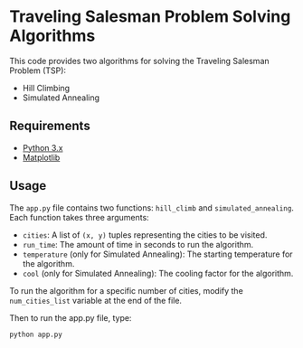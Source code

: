 # Traveling Salesman Problem Solving Algorithms

This code provides two algorithms for solving the Traveling Salesman Problem (TSP):

- Hill Climbing
- Simulated Annealing

## Requirements

- [Python 3.x](https://www.python.org/downloads/)
- [Matplotlib](https://matplotlib.org/stable/users/installing/index.html)

## Usage

The `app.py` file contains two functions: `hill_climb` and `simulated_annealing`. Each function takes three arguments:

- `cities`: A list of `(x, y)` tuples representing the cities to be visited.
- `run_time`: The amount of time in seconds to run the algorithm.
- `temperature` (only for Simulated Annealing): The starting temperature for the algorithm.
- `cool` (only for Simulated Annealing): The cooling factor for the algorithm.

To run the algorithm for a specific number of cities, modify the `num_cities_list` variable at the end of the file.

Then to run the app.py file, type:
```bash
python app.py
```